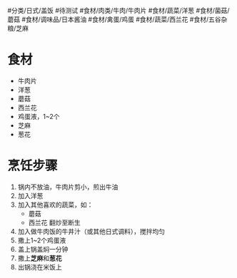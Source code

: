  #分类/日式/盖饭   #待测试  #食材/肉类/牛肉/牛肉片 #食材/蔬菜/洋葱 #食材/菌菇/蘑菇 #食材/调味品/日本酱油 #食材/禽蛋/鸡蛋 #食材/蔬菜/西兰花 #食材/五谷杂粮/芝麻

# 食材
- 牛肉片
- 洋葱
- 蘑菇
- 西兰花
- 鸡蛋液，1~2个
- 芝麻
- 葱花
# 烹饪步骤
1. 锅内不放油，牛肉片剪小，煎出牛油
2. 加入洋葱
3. 加入其他喜欢的蔬菜，如：
   - 蘑菇
   - 西兰花
	翻炒至断生
4. 加入做牛肉饭的牛井汁（或其他日式调料），搅拌均匀
5. 撒上1~2个鸡蛋液
6. 盖上锅盖焖一分钟
7. 撒上**芝麻**和**葱花**
8. 出锅浇在米饭上